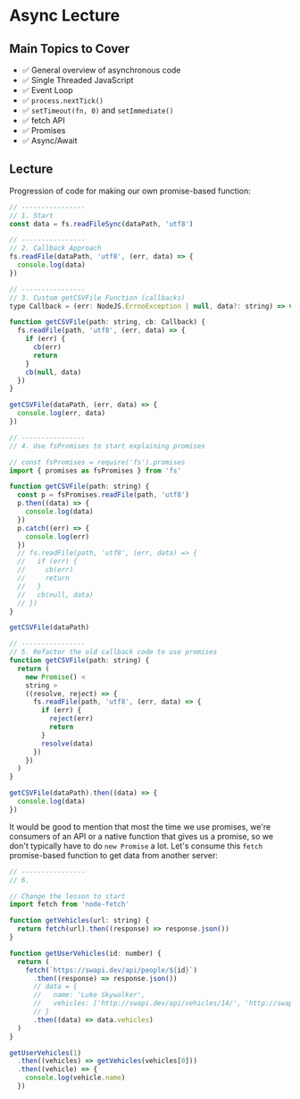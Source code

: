 # Async Lecture

## Main Topics to Cover

- ✅ General overview of asynchronous code
- ✅ Single Threaded JavaScript
- ✅ Event Loop
- ✅ `process.nextTick()`
- ✅ `setTimeout(fn, 0)` and `setImmediate()`
- ✅ fetch API
- ✅ Promises
- ✅ Async/Await

## Lecture

Progression of code for making our own promise-based function:

```js
// ----------------
// 1. Start
const data = fs.readFileSync(dataPath, 'utf8')

// ----------------
// 2. Callback Approach
fs.readFile(dataPath, 'utf8', (err, data) => {
  console.log(data)
})

// ----------------
// 3. Custom getCSVFile Function (callbacks)
type Callback = (err: NodeJS.ErrnoException | null, data?: string) => void

function getCSVFile(path: string, cb: Callback) {
  fs.readFile(path, 'utf8', (err, data) => {
    if (err) {
      cb(err)
      return
    }
    cb(null, data)
  })
}

getCSVFile(dataPath, (err, data) => {
  console.log(err, data)
})

// ----------------
// 4. Use fsPromises to start explaining promises

// const fsPromises = require('fs').promises
import { promises as fsPromises } from 'fs'

function getCSVFile(path: string) {
  const p = fsPromises.readFile(path, 'utf8')
  p.then((data) => {
    console.log(data)
  })
  p.catch((err) => {
    console.log(err)
  })
  // fs.readFile(path, 'utf8', (err, data) => {
  //   if (err) {
  //     cb(err)
  //     return
  //   }
  //   cb(null, data)
  // })
}

getCSVFile(dataPath)

// ----------------
// 5. Refactor the old callback code to use promises
function getCSVFile(path: string) {
  return (
    new Promise() <
    string >
    ((resolve, reject) => {
      fs.readFile(path, 'utf8', (err, data) => {
        if (err) {
          reject(err)
          return
        }
        resolve(data)
      })
    })
  )
}

getCSVFile(dataPath).then((data) => {
  console.log(data)
})
```

It would be good to mention that most the time we use promises, we're consumers of an API or a native function that gives us a promise, so we don't typically have to do `new Promise` a lot. Let's consume this `fetch` promise-based function to get data from another server:

```js
// ----------------
// 6.

// Change the lesson to start
import fetch from 'node-fetch'

function getVehicles(url: string) {
  return fetch(url).then((response) => response.json())
}

function getUserVehicles(id: number) {
  return (
    fetch(`https://swapi.dev/api/people/${id}`)
      .then((response) => response.json())
      // data = {
      //   name: 'Luke Skywalker',
      //   vehicles: ['http://swapi.dev/api/vehicles/14/', 'http://swapi.dev/api/vehicles/30/']
      // }
      .then((data) => data.vehicles)
  )
}

getUserVehicles(1)
  .then((vehicles) => getVehicles(vehicles[0]))
  .then((vehicle) => {
    console.log(vehicle.name)
  })
```
